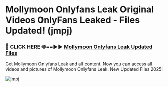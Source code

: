 # Mollymoon Onlyfans Leak Original Videos 0nlyFans Leaked - Files Updated! (jmpj)

<h3>🔴 CLICK HERE 🌐==►► <a href="https://hetstrat.blog/NMqPAm" rel="nofollow">Mollymoon Onlyfans Leak Updated Files</a></h3>

Get Mollymoon Onlyfans Leak and all content. Now you can access all videos and pictures of Mollymoon Onlyfans Leak. New Updated Files 2025!

[![jmpj](https://i.imgur.com/K7sEzmb.gif)](https://hetstrat.blog/NMqPAm)
